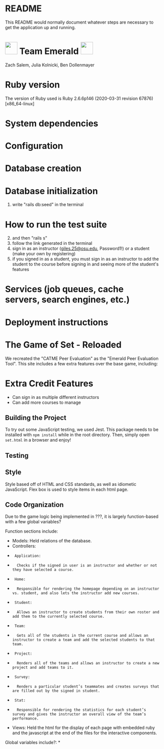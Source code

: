 # README

This README would normally document whatever steps are necessary to get the
application up and running.

<h1><img src="https://cdn1.iconfinder.com/data/icons/business-analytics-6/91/Business_analytics_15-512.png" width="40" height="40"> Team Emerald <img src="https://cdn1.iconfinder.com/data/icons/business-analytics-6/91/Business_analytics_15-512.png" width="40" height="40"></h1>

Zach Salem, Julia Kolnicki, Ben Dollenmayer

# Ruby version
The version of Ruby used is Ruby 2.6.6p146 (2020-03-31 revision 67876) [x86_64-linux]
# System dependencies

# Configuration

# Database creation

# Database initialization

1. write "rails db:seed" in the terminal

# How to run the test suite

2. and then "rails s"
3. follow the link generated in the terminal
4. sign in as an instructor (giles.25@osu.edu, Password1!) or a student (make your own by registering)
5. if you signed in as a student, you must sign in as an instructor to add the student to the course before signing in and seeing more of the student's features

# Services (job queues, cache servers, search engines, etc.)

# Deployment instructions

# The Game of Set - Reloaded

We recreated the "CATME Peer Evaluation" as the "Emerald Peer Evaluation Tool". This site includes a few extra features over the base game, including:

# Extra Credit Features

- Can sign in as multiple different instructors
- Can add more courses to manage

## Building the Project

To try out some JavaScript testing, we used Jest.
This package needs to be installed with `npm install` while in the root directory.
Then, simply open `set.html` in a browser and enjoy!

## Testing

## Style

Style based off of HTML and CSS standards, as well as idiometic JavaScript. Flex box is used to style items in each html page.

## Code Organization

Due to the game logic being implemented in ???, it is largely function-based with a few global variables?

Function sections include:
* Models: Held relations of the database. 
* Controllers: 
*      Application: 
*       Checks if the signed in user is an instructor and whether or not they have selected a course. 
*      Home: 
*       Responsible for rendering the homepage depending on an instructor vs. student, and also lets the instructor add new courses.
*      Student: 
*       Allows an instructor to create students from their own roster and add them to the currently selected course.
*      Team: 
*       Gets all of the students in the current course and allows an instructor to create a team and add the selected students to that team.
*      Project:
*       Renders all of the teams and allows an instructor to create a new project and add teams to it.
*      Survey: 
*       Renders a particular student’s teammates and creates surveys that are filled out by the signed in student.
*      Stat: 
*       Responsible for rendering the statistics for each student’s survey and gives the instructor an overall view of the team’s performance. 
* Views: Held the html for the display of each page with embedded ruby and the javascript at the end of the files for the interactive components.

Global variables include?:
* 